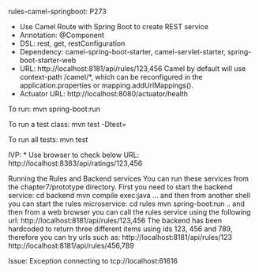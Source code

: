 rules-camel-springboot: P273
  *  Use Camel Route with Spring Boot to create REST service
  *  Annotation: @Component
  *  DSL: rest, get, restConfiguration
  *  Dependency: camel-spring-boot-starter, camel-servlet-starter, spring-boot-starter-web
  *  URL: http://localhost:8181/api/rules/123,456
     Camel by default will use context-path /camel/*, which can be reconfigured in the application.properties or mapping.addUrlMappings().
  *  Actuator URL: http://localhost:8080/actuator/health

To run:
    mvn spring-boot:run

To run a test class:
        mvn test -Dtest=<testClassName>

To run all tests:
    mvn test

IVP:
    * Use browser to check below URL:
        http://localhost:8383/api/ratings/123,456

Running the Rules and Backend services
You can run these services from the chapter7/prototype directory. First you need to start the
backend service:
cd backend
mvn compile exec:java
... and then from another shell you can start the rules microservice:
cd rules
mvn spring-boot:run
.. and then from a web browser you can call the rules service using the following url:
http://localhost:8181/api/rules/123,456
The backend has been hardcoded to return three different items using ids 123, 456 and 789,
therefore you can try urls such as:
http://localhost:8181/api/rules/123
http://localhost:8181/api/rules/456,789


Issue: Exception connecting to tcp://localhost:61616